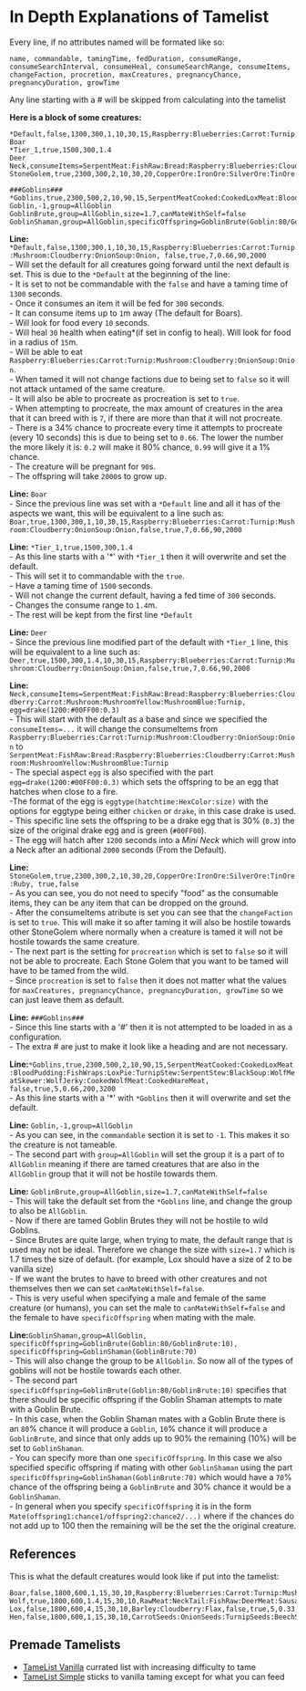 # In Depth Explanations of Tamelist

Every line, if no attributes named will be formated like so:

`name, commandable, tamingTime, fedDuration, consumeRange, consumeSearchInterval, consumeHeal, consumeSearchRange, consumeItems, changeFaction, procretion, maxCreatures, pregnancyChance, pregnancyDuration, growTime`

Any line starting with a # will be skipped from calculating into the tamelist

__Here is a block of some creatures:__

    *Default,false,1300,300,1,10,30,15,Raspberry:Blueberries:Carrot:Turnip:Mushroom:Cloudberry:OnionSoup:Onion,false,true,7,0.66,90,2000
    Boar
    *Tier_1,true,1500,300,1.4
    Deer
    Neck,consumeItems=SerpentMeat:FishRaw:Bread:Raspberry:Blueberries:Cloudberry:Carrot:Mushroom:MushroomYellow:MushroomBlue:Turnip,egg=drake(1200:#00FF00:0.3)
    StoneGolem,true,2300,300,2,10,30,20,CopperOre:IronOre:SilverOre:TinOre:Ruby,true,false
    
    ###Goblins###
    *Goblins,true,2300,500,2,10,90,15,SerpentMeatCooked:CookedLoxMeat:BloodPudding:FishWraps:LoxPie:TurnipStew:SerpentStew:BlackSoup:WolfMeatSkewer:WolfJerky:CookedWolfMeat:CookedHareMeat,false,true,5,0.66,200,3200
    Goblin,-1,group=AllGoblin
    GoblinBrute,group=AllGoblin,size=1.7,canMateWithSelf=false
    GoblinShaman,group=AllGoblin,specificOffspring=GoblinBrute(Goblin:80/GoblinBrute:10),specificOffspring=GoblinShaman(GoblinBrute:70) 


__Line:__ 
`*Default,false,1300,300,1,10,30,15,Raspberry:Blueberries:Carrot:Turnip:Mushroom:Cloudberry:OnionSoup:Onion, false,true,7,0.66,90,2000`  
\- Will set the default for all creatures going forward until the next default is set. This is due to the `*Default` at the beginning of the line:  
\- It is set to not be commandable with the `false` and have a taming time of `1300` seconds.  
\- Once it consumes an item it will be fed for `300` seconds.  
\- It can consume items up to `1`m away (The default for Boars).  
\- Will look for food every `10` seconds.  
\- Will heal `30` health when eating*(if set in config to heal). Will look for food in a radius of `15`m.  
\- Will be able to eat `Raspberry:Blueberries:Carrot:Turnip:Mushroom:Cloudberry:OnionSoup:Onion`.  
\- When tamed it will not change factions due to being set to `false` so it will not attack untamed of the same creature.  
\- It will also be able to procreate as procreation is set to `true`.  
\- When attempting to procreate, the max amount of creatures in the area that it can breed with is `7`, if there are more than that it will not procreate.  
\- There is a 34% chance to procreate every time it attempts to procreate (every 10 seconds) this is due to being set to `0.66`. The lower the number the more likely it is: `0.2` will make it 80% chance, `0.99` will give it a 1% chance.  
\- The creature will be pregnant for `90`s.  
\- The offspring will take `2000`s to grow up.

__Line:__
`Boar`  
\- Since the previous line was set with a `*Default` line and all it has of the aspects we want, this will be equivalent to a line such as:  
`Boar,true,1300,300,1,10,30,15,Raspberry:Blueberries:Carrot:Turnip:Mushroom:Cloudberry:OnionSoup:Onion,false,true,7,0.66,90,2000`  

__Line:__
`*Tier_1,true,1500,300,1.4`  
\- As this line starts with a '*' with `*Tier_1` then it will overwrite and set the default.  
\- This will set it to commandable with the `true`.  
\- Have a taming time of `1500` seconds.  
\- Will not change the current default, having a fed time of `300` seconds.  
\- Changes the consume range to `1.4`m.  
\- The rest will be kept from the first line `*Default`  

__Line:__
`Deer`  
\- Since the previous line modified part of the default with `*Tier_1` line, this will be equivalent to a line such as:  
`Deer,true,1500,300,1.4,10,30,15,Raspberry:Blueberries:Carrot:Turnip:Mushroom:Cloudberry:OnionSoup:Onion,false,true,7,0.66,90,2000`  

__Line:__
`Neck,consumeItems=SerpentMeat:FishRaw:Bread:Raspberry:Blueberries:Cloudberry:Carrot:Mushroom:MushroomYellow:MushroomBlue:Turnip, egg=drake(1200:#00FF00:0.3)`  
\- This will start with the default as a base and since we specified the `consumeItems=...` it will change the consumeItems from `Raspberry:Blueberries:Carrot:Turnip:Mushroom:Cloudberry:OnionSoup:Onion` to `SerpentMeat:FishRaw:Bread:Raspberry:Blueberries:Cloudberry:Carrot:Mushroom:MushroomYellow:MushroomBlue:Turnip`  
\- The special aspect `egg` is also specified with the part `egg=drake(1200:#00FF00:0.3)` which sets the offspring to be an egg that hatches when close to a fire.  
\-The format of the egg is `eggtype(hatchtime:HexColor:size)` with the options for eggtype being either `chicken` or `drake`, in this case drake is used.  
\- This specific line sets the offspring to be a drake egg that is 30% (`0.3`) the size of the original drake egg and is green (`#00FF00`).  
\- The egg will hatch after `1200` seconds into a *Mini Neck* which will grow into a Neck after an aditional `2000` seconds (From the Default).  
 
__Line:__
`StoneGolem,true,2300,300,2,10,30,20,CopperOre:IronOre:SilverOre:TinOre:Ruby, true,false`  
\- As you can see, you do not need to specify "food" as the consumable items, they can be any item that can be dropped on the ground.  
\- After the consumeItems atribute is set you can see that the `changeFaction` is set to `true`. This will make it so after taming it will also be hostile towards other StoneGolem where normally when a creature is tamed it will not be hostile towards the same creature.    
\- The next part is the setting for `procreation` which is set to `false` so it will not be able to procreate. Each Stone Golem that you want to be tamed will have to be tamed from the wild.  
\- Since `procreation` is set to `false` then it does not matter what the values for `maxCreatures, pregnancyChance, pregnancyDuration, growTime` so we can just leave them as default.  

__Line:__
`###Goblins###`  
\- Since this line starts with a '#' then it is not attempted to be loaded in as a configuration.  
\- The extra # are just to make it look like a heading and are not necessary.  

__Line:__`*Goblins,true,2300,500,2,10,90,15,SerpentMeatCooked:CookedLoxMeat:BloodPudding:FishWraps:LoxPie:TurnipStew:SerpentStew:BlackSoup:WolfMeatSkewer:WolfJerky:CookedWolfMeat:CookedHareMeat, false,true,5,0.66,200,3200`  
\- As this line starts with a '*' with `*Goblins` then it will overwrite and set the default.  

__Line:__
`Goblin,-1,group=AllGoblin`  
\- As you can see, in the `commandable` section it is set to `-1`. This makes it so the creature is not tameable.  
\- The second part with `group=AllGoblin` will set the group it is a part of to `AllGoblin` meaning if there are tamed creatures that are also in the `AllGoblin` group that it will not be hostile towards them.  

__Line:__
`GoblinBrute,group=AllGoblin,size=1.7,canMateWithSelf=false`  
\- This will take the default set from the `*Goblins` line, and change the group to also be `AllGoblin`.   
\- Now if there are tamed Goblin Brutes they will not be hostile to wild Goblins.  
\- Since Brutes are quite large, when trying to mate, the default range that is used may not be ideal. Therefore we change the size with `size=1.7` which is 1.7 times the size of default. (for example, Lox should have a size of 2 to be vanilla size)  
\- If we want the brutes to have to breed with other creatures and not themselves then we can set `canMateWithSelf=false`.  
\- This is very useful when specifying a male and female of the same creature (or humans), you can set the male to `canMateWithSelf=false` and the female to have `specificOffspring` when mating with the male.  

__Line:__`GoblinShaman,group=AllGoblin, specificOffspring=GoblinBrute(Goblin:80/GoblinBrute:10), specificOffspring=GoblinShaman(GoblinBrute:70)`  
\- This will also change the group to be `AllGoblin`. So now all of the types of goblins will not be hostile towards each other.     
\- The second part `specificOffspring=GoblinBrute(Goblin:80/GoblinBrute:10)` specifies that there should be specific offspring if the Goblin Shaman attempts to mate with a Goblin Brute.  
\- In this case, when the Goblin Shaman mates with a Goblin Brute there is an `80`% chance it will produce a `Goblin`, `10`% chance it will produce a `GoblinBrute`, and since that only adds up to 90% the remaining (10%) will be set to `GoblinShaman`.  
\- You can specify more than one `specificOffspring`. In this case we also specified specific offspring if mating with other `GoblinShaman` using the part `specificOffspring=GoblinShaman(GoblinBrute:70)` which would have a `70`% chance of the offspring being a `GoblinBrute` and 30% chance it would be a `GoblinShaman`.  
\- In general when you specify `specificOffspring` it is in the form `Mate(offspring1:chance1/offspring2:chance2/...)` where if the chances do not add up to 100 then the remaining will be the set the the original creature.


## References
This is what the default creatures would look like if put into the tamelist:

    Boar,false,1800,600,1,15,30,10,Raspberry:Blueberries:Carrot:Turnip:Mushroom:Onion,false,true,5,0.33,60,3000
    Wolf,true,1800,600,1.4,15,30,10,RawMeat:NeckTail:FishRaw:DeerMeat:Sausages:LoxMeat,false,true,4,0.33,60,3000
    Lox,false,1800,600,4,15,30,10,Barley:Cloudberry:Flax,false,true,5,0.33,120,6000,size=2
    Hen,false,1800,600,1,15,30,10,CarrotSeeds:OnionSeeds:TurnipSeeds:BeechSeeds:BirchSeeds:Barley:Dandelion,false,true,10,0.33,60,1800
    
## Premade Tamelists  

* [TameList Vanilla](https://github.com/meldurson/AllTameable/blob/main/TameList%20Vanilla.zip) currated list with increasing difficulty to tame
* [TameList Simple](https://github.com/meldurson/AllTameable/blob/main/TameList%20Simple.zip) sticks to vanilla taming except for what you can feed
    
    
    
    
    
    
    
    
    
